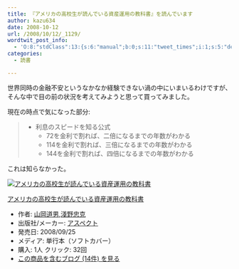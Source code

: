 ```yaml
---
title: 『アメリカの高校生が読んでいる資産運用の教科書』を読んでいます
author: kazu634
date: 2008-10-12
url: /2008/10/12/_1129/
wordtwit_post_info:
  - 'O:8:"stdClass":13:{s:6:"manual";b:0;s:11:"tweet_times";i:1;s:5:"delay";i:0;s:7:"enabled";i:1;s:10:"separation";s:2:"60";s:7:"version";s:3:"3.7";s:14:"tweet_template";b:0;s:6:"status";i:2;s:6:"result";a:0:{}s:13:"tweet_counter";i:2;s:13:"tweet_log_ids";a:1:{i:0;i:4339;}s:9:"hash_tags";a:0:{}s:8:"accounts";a:1:{i:0;s:7:"kazu634";}}'
categories:
  - 読書

---
```

<div class="section">
<p>
    世界同時の金融不安というなかなか経験できない渦の中にいまいるわけですが、そんな中で目の前の状況を考えてみようと思って買ってみました。
</p>
  
<p>
    現在の時点で気になった部分:
</p>
  
<blockquote>
<ul>
<li>
        利息のスピードを知る公式 <ul>
<li>
            72を金利で割れば、二倍になるまでの年数がわかる
</li>
<li>
            114を金利で割れば、三倍になるまでの年数がわかる
</li>
<li>
            144を金利で割れば、四倍になるまでの年数がわかる
</li>
</ul>
</li>
</ul>
</blockquote>
  
<p>
    これは知らなかった。
</p>
  
<div class="hatena-asin-detail">
<a href="http://www.amazon.co.jp/dp/4757215509/?tag=hatena_st1-22&ascsubtag=d-7ibv" onclick="__gaTracker('send', 'event', 'outbound-article', 'http://www.amazon.co.jp/dp/4757215509/?tag=hatena_st1-22&ascsubtag=d-7ibv', '');"><img src="https://images-na.ssl-images-amazon.com/images/I/51aLvLqtDwL._SL160_.jpg" class="hatena-asin-detail-image" alt="アメリカの高校生が読んでいる資産運用の教科書" title="アメリカの高校生が読んでいる資産運用の教科書" /></a></p> 
    
<div class="hatena-asin-detail-info">
<p class="hatena-asin-detail-title">
<a href="http://www.amazon.co.jp/dp/4757215509/?tag=hatena_st1-22&ascsubtag=d-7ibv" onclick="__gaTracker('send', 'event', 'outbound-article', 'http://www.amazon.co.jp/dp/4757215509/?tag=hatena_st1-22&ascsubtag=d-7ibv', 'アメリカの高校生が読んでいる資産運用の教科書');">アメリカの高校生が読んでいる資産運用の教科書</a>
</p>
      
<ul>
<li>
<span class="hatena-asin-detail-label">作者:</span> <a href="http://d.hatena.ne.jp/keyword/%BB%B3%B2%AC%C6%BB%C3%CB" onclick="__gaTracker('send', 'event', 'outbound-article', 'http://d.hatena.ne.jp/keyword/%BB%B3%B2%AC%C6%BB%C3%CB', '山岡道男');" class="keyword">山岡道男</a>,<a href="http://d.hatena.ne.jp/keyword/%DE%C9%CC%EE%C3%E9%B9%EE" onclick="__gaTracker('send', 'event', 'outbound-article', 'http://d.hatena.ne.jp/keyword/%DE%C9%CC%EE%C3%E9%B9%EE', '淺野忠克');" class="keyword">淺野忠克</a>
</li>
<li>
<span class="hatena-asin-detail-label">出版社/メーカー:</span> <a href="http://d.hatena.ne.jp/keyword/%A5%A2%A5%B9%A5%DA%A5%AF%A5%C8" onclick="__gaTracker('send', 'event', 'outbound-article', 'http://d.hatena.ne.jp/keyword/%A5%A2%A5%B9%A5%DA%A5%AF%A5%C8', 'アスペクト');" class="keyword">アスペクト</a>
</li>
<li>
<span class="hatena-asin-detail-label">発売日:</span> 2008/09/25
</li>
<li>
<span class="hatena-asin-detail-label">メディア:</span> 単行本（ソフトカバー）
</li>
<li>
<span class="hatena-asin-detail-label">購入</span>: 1人 <span class="hatena-asin-detail-label">クリック</span>: 32回
</li>
<li>
<a href="http://d.hatena.ne.jp/asin/4757215509" onclick="__gaTracker('send', 'event', 'outbound-article', 'http://d.hatena.ne.jp/asin/4757215509', 'この商品を含むブログ (14件) を見る');" target="_blank">この商品を含むブログ (14件) を見る</a>
</li>
</ul>
</div>
    
<div class="hatena-asin-detail-foot">
</div>
</div>
</div>
